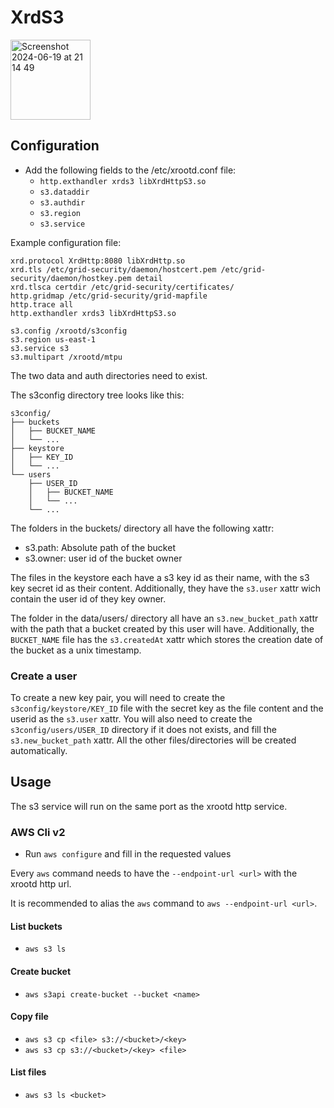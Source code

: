 # XrdS3


<img width="128" alt="Screenshot 2024-06-19 at 21 14 49" src="https://github.com/cern-eos/xrootd/assets/2655845/03327be6-a0a2-4054-bb5e-36e309fed1c4">

## Configuration

- Add the following fields to the /etc/xrootd.conf file:
    - `http.exthandler xrds3 libXrdHttpS3.so`
    - `s3.dataddir`
    - `s3.authdir`
    - `s3.region`
    - `s3.service`

Example configuration file:

```
xrd.protocol XrdHttp:8080 libXrdHttp.so
xrd.tls /etc/grid-security/daemon/hostcert.pem /etc/grid-security/daemon/hostkey.pem detail
xrd.tlsca certdir /etc/grid-security/certificates/
http.gridmap /etc/grid-security/grid-mapfile
http.trace all
http.exthandler xrds3 libXrdHttpS3.so

s3.config /xrootd/s3config
s3.region us-east-1
s3.service s3
s3.multipart /xrootd/mtpu
```

The two data and auth directories need to exist.

The s3config directory tree looks like this:

```
s3config/
├── buckets
│   ├── BUCKET_NAME 
│   └── ...
├── keystore
│   ├── KEY_ID
│   └── ...
└── users
    ├── USER_ID
    │   ├── BUCKET_NAME
    │   └── ...
    └── ...
```

The folders in the buckets/ directory all have the following xattr:

- s3.path: Absolute path of the bucket
- s3.owner: user id of the bucket owner

The files in the keystore each have a s3 key id as their name, with the s3 key secret id as their content.
Additionally, they have the `s3.user` xattr wich contain the user id of they key owner.

The folder in the data/users/ directory all have an `s3.new_bucket_path` xattr with the path that a bucket created by
this user will have.
Additionally, the `BUCKET_NAME` file has the `s3.createdAt` xattr which stores the creation date of the bucket as a unix
timestamp.

### Create a user

To create a new key pair, you will need to create the `s3config/keystore/KEY_ID` file with the secret key as the file
content and the userid as the `s3.user` xattr.
You will also need to create the `s3config/users/USER_ID` directory if it does not exists, and fill the `s3.new_bucket_path`
xattr.
All the other files/directories will be created automatically.

## Usage

The s3 service will run on the same port as the xrootd http service.

### AWS Cli v2

- Run `aws configure` and fill in the requested values

Every `aws` command needs to have the `--endpoint-url <url>` with the xrootd http url.

It is recommended to alias the `aws` command to `aws --endpoint-url <url>`.

#### List buckets

- `aws s3 ls`

#### Create bucket

- `aws s3api create-bucket --bucket <name>`

#### Copy file

- `aws s3 cp <file> s3://<bucket>/<key>`
- `aws s3 cp s3://<bucket>/<key> <file>`

#### List files

- `aws s3 ls <bucket>`
